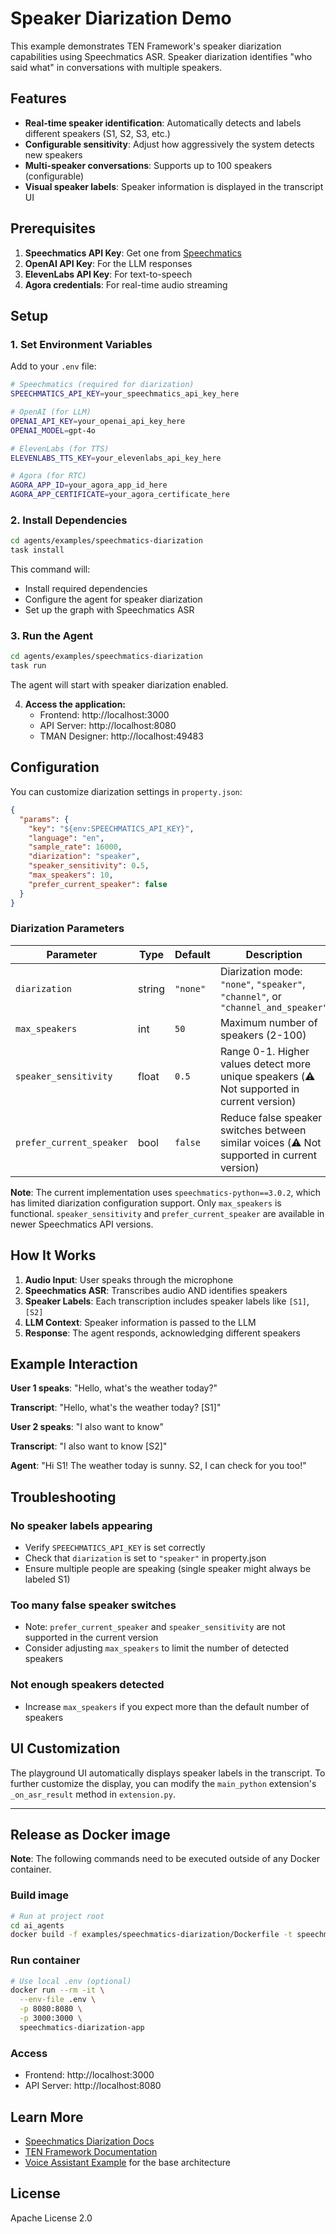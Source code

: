 # Speaker Diarization Demo

This example demonstrates TEN Framework's speaker diarization capabilities using Speechmatics ASR. Speaker diarization identifies "who said what" in conversations with multiple speakers.

## Features

- **Real-time speaker identification**: Automatically detects and labels different speakers (S1, S2, S3, etc.)
- **Configurable sensitivity**: Adjust how aggressively the system detects new speakers
- **Multi-speaker conversations**: Supports up to 100 speakers (configurable)
- **Visual speaker labels**: Speaker information is displayed in the transcript UI

## Prerequisites

1. **Speechmatics API Key**: Get one from [Speechmatics](https://www.speechmatics.com/)
2. **OpenAI API Key**: For the LLM responses
3. **ElevenLabs API Key**: For text-to-speech
4. **Agora credentials**: For real-time audio streaming

## Setup

### 1. Set Environment Variables

Add to your `.env` file:

```bash
# Speechmatics (required for diarization)
SPEECHMATICS_API_KEY=your_speechmatics_api_key_here

# OpenAI (for LLM)
OPENAI_API_KEY=your_openai_api_key_here
OPENAI_MODEL=gpt-4o

# ElevenLabs (for TTS)
ELEVENLABS_TTS_KEY=your_elevenlabs_api_key_here

# Agora (for RTC)
AGORA_APP_ID=your_agora_app_id_here
AGORA_APP_CERTIFICATE=your_agora_certificate_here
```

### 2. Install Dependencies

```bash
cd agents/examples/speechmatics-diarization
task install
```

This command will:
- Install required dependencies
- Configure the agent for speaker diarization
- Set up the graph with Speechmatics ASR

### 3. Run the Agent

```bash
cd agents/examples/speechmatics-diarization
task run
```

The agent will start with speaker diarization enabled.

4. **Access the application:**
   - Frontend: http://localhost:3000
   - API Server: http://localhost:8080
   - TMAN Designer: http://localhost:49483

## Configuration

You can customize diarization settings in `property.json`:

```json
{
  "params": {
    "key": "${env:SPEECHMATICS_API_KEY}",
    "language": "en",
    "sample_rate": 16000,
    "diarization": "speaker",
    "speaker_sensitivity": 0.5,
    "max_speakers": 10,
    "prefer_current_speaker": false
  }
}
```

### Diarization Parameters

| Parameter | Type | Default | Description |
|-----------|------|---------|-------------|
| `diarization` | string | `"none"` | Diarization mode: `"none"`, `"speaker"`, `"channel"`, or `"channel_and_speaker"` |
| `max_speakers` | int | `50` | Maximum number of speakers (2-100) |
| `speaker_sensitivity` | float | `0.5` | Range 0-1. Higher values detect more unique speakers (⚠️ Not supported in current version) |
| `prefer_current_speaker` | bool | `false` | Reduce false speaker switches between similar voices (⚠️ Not supported in current version) |

**Note**: The current implementation uses `speechmatics-python==3.0.2`, which has limited diarization configuration support. Only `max_speakers` is functional. `speaker_sensitivity` and `prefer_current_speaker` are available in newer Speechmatics API versions.

## How It Works

1. **Audio Input**: User speaks through the microphone
2. **Speechmatics ASR**: Transcribes audio AND identifies speakers
3. **Speaker Labels**: Each transcription includes speaker labels like `[S1]`, `[S2]`
4. **LLM Context**: Speaker information is passed to the LLM
5. **Response**: The agent responds, acknowledging different speakers

## Example Interaction

**User 1 speaks**: "Hello, what's the weather today?"

**Transcript**: "Hello, what's the weather today? [S1]"

**User 2 speaks**: "I also want to know"

**Transcript**: "I also want to know [S2]"

**Agent**: "Hi S1! The weather today is sunny. S2, I can check for you too!"

## Troubleshooting

### No speaker labels appearing

- Verify `SPEECHMATICS_API_KEY` is set correctly
- Check that `diarization` is set to `"speaker"` in property.json
- Ensure multiple people are speaking (single speaker might always be labeled S1)

### Too many false speaker switches

- Note: `prefer_current_speaker` and `speaker_sensitivity` are not supported in the current version
- Consider adjusting `max_speakers` to limit the number of detected speakers

### Not enough speakers detected

- Increase `max_speakers` if you expect more than the default number of speakers

## UI Customization

The playground UI automatically displays speaker labels in the transcript. To further customize the display, you can modify the `main_python` extension's `_on_asr_result` method in `extension.py`.

---

## Release as Docker image

**Note**: The following commands need to be executed outside of any Docker container.

### Build image
```bash
# Run at project root
cd ai_agents
docker build -f examples/speechmatics-diarization/Dockerfile -t speechmatics-diarization-app .
```

### Run container
```bash
# Use local .env (optional)
docker run --rm -it \
  --env-file .env \
  -p 8080:8080 \
  -p 3000:3000 \
  speechmatics-diarization-app
```

### Access
- Frontend: http://localhost:3000
- API Server: http://localhost:8080

## Learn More

- [Speechmatics Diarization Docs](https://docs.speechmatics.com/speech-to-text/features/diarization)
- [TEN Framework Documentation](https://doc.theten.ai)
- [Voice Assistant Example](../voice-assistant/) for the base architecture

## License

Apache License 2.0
